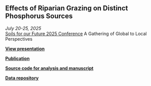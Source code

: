 ## Effects of Riparian Grazing on Distinct Phosphorus Sources

*July 20-25, 2025*  
[Soils for our Future 2025 Conference](https://site.pheedloop.com/event/EVEYHOPOMAGWN/home)
A Gathering of Global to Local Perspectives


[**View presentation**](http://alexkoiter.ca/presentations/MSSS_2025/Riparian_grazing/MSSS_Grazing_2025.html)

[**Publication**](https://alexkoiter.ca/spatial-variability-soil-manuscript/)

[**Source code for analysis and manuscript**](https://github.com/alex-koiter/riparian-grazing-manuscript)

[**Data repository**](https://doi.org/10.5061/dryad.nzs7h4526)